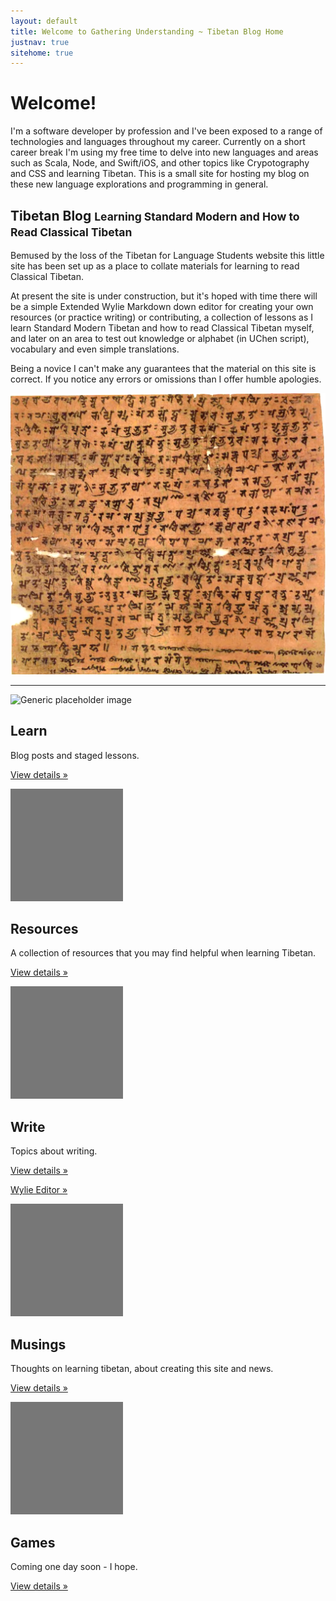 ```yaml
---
layout: default
title: Welcome to Gathering Understanding ~ Tibetan Blog Home
justnav: true
sitehome: true
---
```

<div class="jumbotron">
    <h1>Welcome!</h1>
    <p>I'm a software developer by profession and I've been exposed to a range of technologies and languages throughout my career. Currently on a short career break I'm using my free time to delve into new languages and areas such as Scala, Node, and Swift/iOS, and other topics like Crypotography and CSS and learning Tibetan. This is a small site for hosting my blog on these new language explorations and programming in general.</p>
</div>
<div class="container">
<div class="row featurette">
  <div class="col-xs-12 col-sm-7">
    <h2 class="featurette-heading">Tibetan Blog <small><span class="text-muted">Learning Standard Modern and How to Read Classical Tibetan</span></small></h2>
    <p class="lead">Bemused by the loss of the Tibetan for Language Students website this little site has been set up as a place to collate materials for learning to read Classical Tibetan.
    </p>
    <p>At present the site is under construction, but it's hoped with time there will
    be a simple Extended Wylie Markdown down editor for creating your own resources
     (or practice writing) or contributing, a collection of lessons as I learn Standard Modern Tibetan and how to read
     Classical Tibetan myself, and later on an area to test out knowledge or alphabet (in UChen script), vocabulary and even simple translations.
     </p>
     <p>Being a novice I can't make any guarantees that the material on this site is correct. If you notice any errors or omissions than I offer humble apologies.
     </p>
  </div>
  <div class="col-sm-5 hidden-xs">
    <img class="featurette-image img-responsive" src="./images/tibetantext.jpg" data-src="300x300/auto" alt="Old Tibetan Writing">
  </div>
</div>

<hr class="featurette-divider">

<div class="row">
  <div class="col-xs-4">
    <img class="img-circle center-block img-responsive" src="https://lh4.googleusercontent.com/-OQ8sgwKenUs/VH0vm0H_1aI/AAAAAAAAC4Y/oJ7a0G4TG3g/s426/2014%2B-%2B1" alt="Generic placeholder image" data-src="140x140/auto" style="width:180px;height:auto;">
    <h2 class="text-center">Learn</h2>
    <p class="text-center">Blog posts and staged lessons.</p>
    <p class="text-center"><a class="btn btn-default" href="{{site.baseurl}}/lesson/index.html" role="button">View details &raquo;</a></p>
  </div><!-- /.col-lg-4 -->
  <div class="col-xs-4">
    <img class="img-circle center-block img-responsive" src="data:image/gif;base64,R0lGODlhAQABAIAAAHd3dwAAACH5BAAAAAAALAAAAAABAAEAAAICRAEAOw==" alt="Generic placeholder image" data-src="140x140/auto" style="width:180px;height:auto;">
    <h2 class="text-center">Resources</h2>
    <p class="text-center">A collection of resources that you may find helpful when learning Tibetan.</p>
    <p class="text-center"><a class="btn btn-default" href="{{site.baseurl}}/resource/index.html" role="button">View details &raquo;</a></p>
  </div><!-- /.col-lg-4 -->
  <div class="col-xs-4">
    <img class="img-circle center-block img-responsive" src="data:image/gif;base64,R0lGODlhAQABAIAAAHd3dwAAACH5BAAAAAAALAAAAAABAAEAAAICRAEAOw==" alt="Generic placeholder image" data-src="140x140/auto" style="width:180px;height:auto;">
    <h2 class="text-center">Write</h2>
    <p class="text-center">Topics about writing.</p>
    <p class="text-center"><a class="btn btn-default" href="{{site.baseurl}}/write/index.html" role="button">View details &raquo;</a></p>
    <p class="text-center"><a class="btn btn-default" href="{{site.baseurl}}/write/editor.html?layout=private" role="button">Wylie Editor &raquo;</a></p>
  </div><!-- /.col-lg-4 -->
</div><!-- /.row -->

<div class="row">
</div><!-- /.row -->
  <div class="col-xs-4">
    <img class="img-circle center-block img-responsive" src="data:image/gif;base64,R0lGODlhAQABAIAAAHd3dwAAACH5BAAAAAAALAAAAAABAAEAAAICRAEAOw==" alt="Generic placeholder image" data-src="140x140/auto" style="width:180px;height:auto;">
    <h2 class="text-center">Musings</h2>
    <p class="text-center">Thoughts on learning tibetan, about creating this site and news.</p>
    <p class="text-center"><a class="btn btn-default" href="{{site.baseurl}}/blog/index.html" role="button">View details &raquo;</a></p>
  </div><!-- /.col-lg-4 -->
  <div class="col-xs-4">
    <img class="img-circle center-block img-responsive" src="data:image/gif;base64,R0lGODlhAQABAIAAAHd3dwAAACH5BAAAAAAALAAAAAABAAEAAAICRAEAOw==" alt="Generic placeholder image" data-src="140x140/auto" style="width:180px;height:auto;">
    <h2 class="text-center">Games</h2>
    <p class="text-center">Coming one day soon - I hope.</p>
    <p class="text-center"><a class="btn btn-default" href="{{site.baseurl}}/game/index.html" role="button">View details &raquo;</a></p>
  </div><!-- /.col-lg-4 -->    
</div>